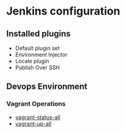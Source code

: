 # Jenkins configuration

## Installed plugins

- Default plugin set
- Environment Injector
- Locale plugin
- Publish Over SSH

## Devops Environment

### Vagrant Operations

- [vagrant-status-all](https://github.com/y-kolyada/final-project-devops/blob/main/bash/vagrant-status-all.sh)
- [vagrant-up-all](https://github.com/y-kolyada/final-project-devops/blob/main/bash/vagrant-up-all.sh)